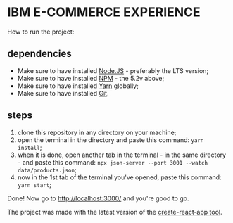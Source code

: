 # IBM E-COMMERCE EXPERIENCE

How to run the project: 

## dependencies

 - Make sure to have installed [Node.JS](https://nodejs.org/en/) - preferably the LTS version;
 - Make sure to have installed [NPM](https://www.npmjs.com/) - the 5.2v above;
 - Make sure to have installed [Yarn](https://classic.yarnpkg.com/en/docs/install#debian-stable) globally;
 - Make sure to have installed [Git](https://git-scm.com/).

 ## steps
 1. clone this repository in any directory on your machine;
 2. open the terminal in the directory and paste this command: `yarn install`;
 3. when it is done, open another tab in the terminal - in the same directory - and paste this command: `npx json-server --port 3001 --watch data/products.json`;
 4. now in the 1st tab of the terminal you've opened, paste this command: `yarn start`;

Done! Now go to [http://localhost:3000/](http://localhost:3000/) and you're good to go.


The project was made with the latest version of the [create-react-app tool](https://create-react-app.dev/).

